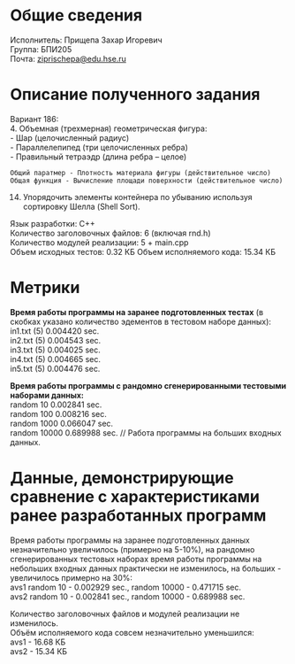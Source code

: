 # Общие сведения
Исполнитель: Прищепа Захар Игоревич  
Группа: БПИ205  
Почта: ziprischepa@edu.hse.ru  
  
# Описание полученного задания  
Вариант 186:  
  4. Объемная (трехмерная) геометрическая фигура:  
    - Шар (целочисленный радиус)  
    - Параллелепипед (три целочисленных ребра)  
    - Правильный тетраэдр (длина ребра – целое)  

    Общий паратмер - Плотность материала фигуры (действительное число)  
    Общая функция - Вычисление площади поверхности (действительное число)  

  14. Упорядочить элементы контейнера по убыванию используя сортировку Шелла (Shell Sort).  
  
  Язык разработки: C++  
  Количество заголовочных файлов: 6 (включая rnd.h)  
  Количество модулей реализации: 5 + main.cpp  
  Объем исходных тестов: 0.32 КБ 
  Объем исполняемого кода: 15.34 КБ  
  
# Метрики  
**Время работы программы на заранее подготовленных тестах** (в скобках указано количество эдементов в тестовом наборе данных):  
in1.txt (5)    0.004420 sec.  
in2.txt (5)    0.004543 sec.  
in3.txt (5)    0.004025 sec.  
in4.txt (5)    0.004665 sec.  
in5.txt (5)    0.004476 sec.  

**Время работы программы с рандомно сгенерированными тестовыми наборами данных:**  
random 10       0.002841 sec.  
random 100      0.008216 sec.  
random 1000     0.066047 sec.  
random 10000    0.689988 sec. // Работа программы на больших входных данных.  
  
# Данные, демонстрирующие сравнение с характеристиками ранее разработанных программ  
Время работы программы на заранее подготовленных данных незначительно увеличилось (примерно на 5-10%), на рандомно сгенерированных тестовых наборах время работы программы на небольших входных данных практически не изменилось, на больших - увеличилось примерно на 30%:  
avs1 random 10 - 0.002929 sec., random 10000 - 0.471715 sec.  
avs2 random 10 - 0.002841 sec., random 10000 - 0.689988 sec.  

Количество заголовочных файлов и модулей реализации не изменилось.  
Объём исполняемого кода совсем незначительно уменьшился:  
  avs1 - 16.68 КБ  
  avs2 - 15.34 КБ  

  